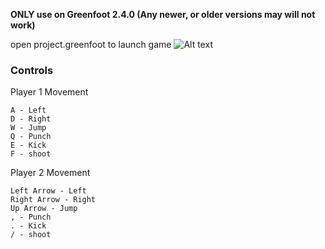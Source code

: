 
**ONLY use on Greenfoot 2.4.0 (Any newer, or older versions may will not work)**

open project.greenfoot to launch game
![Alt text](game_screenshot.png?raw=true "AsianKombat47")

### Controls
Player 1 Movement
```
A - Left
D - Right
W - Jump
Q - Punch
E - Kick
F - shoot
```

Player 2 Movement 
```
Left Arrow - Left
Right Arrow - Right
Up Arrow - Jump
, - Punch
. - Kick
/ - shoot
```
